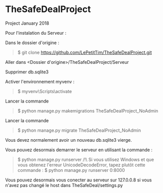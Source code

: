 # TheSafeDealProject
Project January 2018

Pour l'instalation du Serveur :

Dans le dossier d'origine : 
>$ git clone https://github.com/LePetitTim/TheSafeDealProject.git

Aller dans <Dossier d'origine>/TheSafeDealProject/Serveur

Supprimer db.sqlite3

Activer l'environnement myvenv : 
>$ myvenv\Scripts\activate

Lancer la commande 
>$ python manage.py makemigrations TheSafeDealProject_NoAdmin

Lancer la commande 
>$ python manage.py migrate TheSafeDealProject_NoAdmin

Vous devez normalement avoir un nouveau db.sqlite3 vierge.

Vous pouvez desormais demarrer le serveur en utilisant la commande : 
>$ python manage.py runserver
/!\ Si vous utilisez Windows et que vous obtenez l'erreur UnicodeDecodeError, tapez plutôt cette commande : 
>$ python manage.py runserver 0:8000

Vous pouvez desormais vous conecter au serveur sur 127.0.0.8 si vous n'avez pas changé le host dans TheSafeDeal/settings.py

